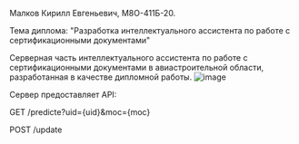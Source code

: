 Малков Кирилл Евгеньевич, М8О-411Б-20.

Тема диплома: "Разработка интеллектуального ассистента по работе с сертификационными документами"

Серверная часть интеллектуального ассистента по работе с сертификационными документами в авиастроительной области, разработанная в качестве дипломной работы.
![image](https://github.com/Kirikk44/DiplomModel/assets/69201580/565d3b5f-d4ea-4906-8656-505b7d23269b)

Сервер предоставляет API:

GET /predicte?uid={uid}&moc={moc}

POST /update
